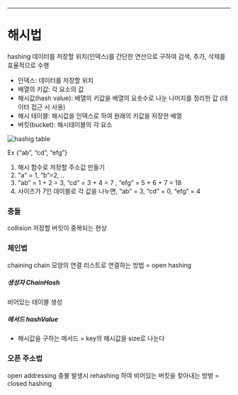 ___
# 해시법
hashing 데이터를 저장할 위치(인덱스)를 간단한 연산으로 구하여 검색, 추가, 삭제를 효율적으로 수행
- 인덱스: 데이터를 저장할 위치
- 배열의 키값: 각 요소의 값
- 해시값(hash value): 배열의 키값을 배열의 요솟수로 나눈 나머지를 정리한 값 (데이터 접근 시 사용)
- 해시 테이블: 해시값을 인덱스로 하여 원래의 키값을 저장한 배열
- 버킷(bucket): 해시테이블의 각 요소

![hashig table](https://media.geeksforgeeks.org/wp-content/uploads/20220701080941/ComponentsofHashing-660x342.png)


Ex {“ab”, “cd”, “efg”}
1. 해시 함수로 저장할 주소값 만들기
2. "a” = 1, “b”=2, .. 
3. "ab” = 1 + 2 = 3, “cd” = 3 + 4 = 7 , “efg” = 5 + 6 + 7 = 18  
4. 사이즈가 7인 데이블로 각 값을 나누면, “ab” = 3, “cd” = 0, “efg” = 4


### 충돌
collision 저장할 버킷이 중복되는 현상

###  체인법
chaining chain 모양의 연결 리스트로 연결하는 방법 = open hashing

##### 생성자 ChainHash
비어있는 테이블 생성

##### 메서드 hashValue
- 해시값을 구하는 메서드
= key의 해시값을 size로 나눈다

###  오픈 주소법
open addressing 충불 발생시 rehashing 하여 비어있는 버킷을 찾아내는 방벙 = closed hashing
